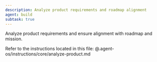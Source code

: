 ```yaml
---
description: Analyze product requirements and roadmap alignment
agent: build
subtask: true
---
```

Analyze product requirements and ensure alignment with roadmap and mission.

Refer to the instructions located in this file:
@.agent-os/instructions/core/analyze-product.md